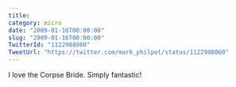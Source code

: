 ```yaml
---
title: 
category: micro
date: "2009-01-16T00:00:00"
slug: "2009-01-16T00:00:00"
TwitterId: "1122988060"
TweetUrl: "https://twitter.com/mark_philpot/status/1122988060"
---
```


I love the Corpse Bride. Simply fantastic!
